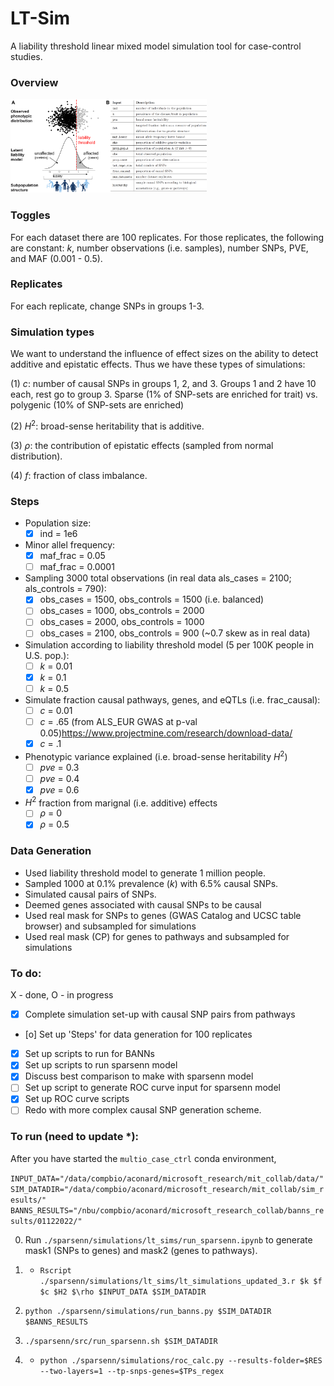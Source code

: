 # LT-Sim

A liability threshold linear mixed model simulation tool for case-control studies.

### Overview

<img src="https://github.com/lcrawlab/ltsim/blob/master/figs/fig1_ltim.png" height="150">

### Toggles
For each dataset there are 100 replicates. For those replicates, the following are constant: $k$, number observations (i.e. samples), number SNPs, PVE, and MAF (0.001 - 0.5). 

### Replicates
For each replicate, change SNPs in groups 1-3.

### Simulation types 

We want to understand the influence of effect sizes on the ability to detect additive and epistatic effects. Thus we have these types of simulations:

(1) $c$: number of causal SNPs in groups 1, 2, and 3. Groups 1 and 2 have 10 each, rest go to group 3. Sparse (1% of SNP-sets are enriched for trait) vs. polygenic (10% of SNP-sets are enriched)

(2) $H^2$: broad-sense heritability that is additive.

(3) $\rho$: the contribution of epistatic effects (sampled from normal distribution).

(4) $f$: fraction of class imbalance.


### Steps
- Population size:
    - [x] ind = 1e6 

- Minor allel frequency:
    - [x] maf_frac = 0.05
    - [ ] maf_frac = 0.0001
    
- Sampling 3000 total observations (in real data als_cases = 2100; als_controls = 790):
    - [x] obs_cases = 1500, obs_controls = 1500 (i.e. balanced)
    - [ ] obs_cases = 1000, obs_controls = 2000
    - [ ] obs_cases = 2000, obs_controls = 1000
    - [ ] obs_cases = 2100, obs_controls = 900 (~0.7 skew as in real data)
    
- Simulation according to liability threshold model (5 per 100K people in U.S. pop.): 
	- [ ] $k$ = 0.01
	- [x] $k$ = 0.1
    - [ ] $k$ = 0.5

- Simulate fraction causal pathways, genes, and eQTLs (i.e. frac_causal):
    - [ ] $c$ = 0.01
    - [ ] $c$ = .65 (from ALS_EUR GWAS at p-val 0.05)https://www.projectmine.com/research/download-data/
    - [x] $c$ = .1

- Phenotypic variance explained (i.e. broad-sense heritability $H^2$)
    - [ ] $pve$ = 0.3 
    - [ ] $pve$ = 0.4 
    - [x] $pve$ = 0.6

- $H^2$ fraction from marignal (i.e. additive) effects
    - [ ] $\rho$ = 0
    - [x] $\rho$ = 0.5
        
### Data Generation
- Used liability threshold model to generate 1 million people.
- Sampled 1000 at 0.1% prevalence ($k$) with 6.5% causal SNPs.
- Simulated causal pairs of SNPs.
- Deemed genes associated with causal SNPs to be causal
- Used real mask for SNPs to genes (GWAS Catalog and UCSC table browser) and subsampled for simulations
- Used real mask (CP) for genes to pathways and subsampled for simulations

### To do:
X - done, O - in progress
- [x] Complete simulation set-up with causal SNP pairs from pathways
- [o] Set up 'Steps' for data generation for 100 replicates
- [x] Set up scripts to run for BANNs
- [x] Set up scripts to run sparsenn model
- [x] Discuss best comparison to make with sparsenn model
- [ ] Set up script to generate ROC curve input for sparsenn model
- [x] Set up ROC curve scripts
- [ ] Redo with more complex causal SNP generation scheme.

### To run (need to update *):
After you have started the `multio_case_ctrl` conda environment, 

`INPUT_DATA="/data/compbio/aconard/microsoft_research/mit_collab/data/"`
`SIM_DATADIR="/data/compbio/aconard/microsoft_research/mit_collab/sim_results/"`
`BANNS_RESULTS="/nbu/compbio/aconard/microsoft_research_collab/banns_results/01122022/"` 

0) Run `./sparsenn/simulations/lt_sims/run_sparsenn.ipynb` to generate mask1 (SNPs to genes) and mask2 (genes to pathways).

1) * `Rscript ./sparsenn/simulations/lt_sims/lt_simulations_updated_3.r $k $f $c $H2 $\rho $INPUT_DATA $SIM_DATADIR`

2) `python ./sparsenn/simulations/run_banns.py $SIM_DATADIR $BANNS_RESULTS`

3) `./sparsenn/src/run_sparsenn.sh $SIM_DATADIR`

4) * `python ./sparsenn/simulations/roc_calc.py --results-folder=$RES --two-layers=1 --tp-snps-genes=$TPs_regex`
